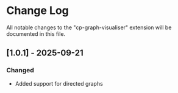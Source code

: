 # Change Log

All notable changes to the "cp-graph-visualiser" extension will be documented in this file.

## [1.0.1] - 2025-09-21
### Changed
- Added support for directed graphs